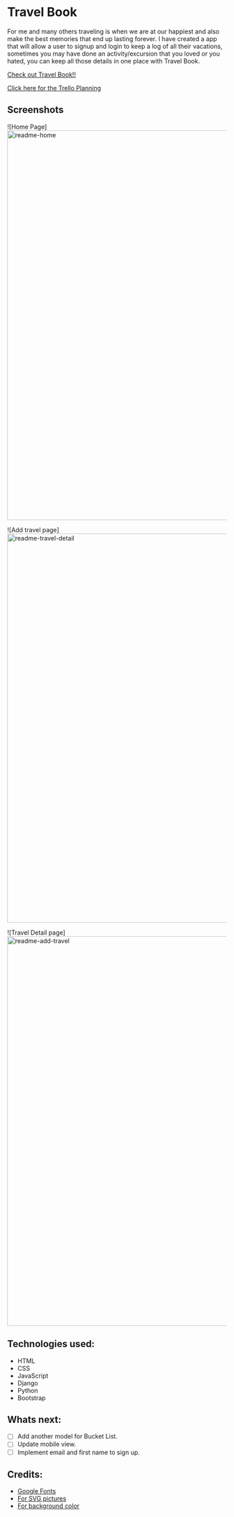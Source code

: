 # Travel Book

For me and many others traveling is when we are at our happiest and also make the best memories that end up lasting forever. I have created a app that will allow a user to signup and login to keep a log of all their vacations, sometimes you may have done an activity/excursion that you loved or you hated, you can keep all those details in one place with Travel Book.

[Check out Travel Book!!](https://travelbook-ab.herokuapp.com/)

[Click here for the Trello Planning](https://trello.com/b/G8LjMIV1/travelbookcom)

## Screenshots
![Home Page]<img width="895" alt="readme-home" src="https://user-images.githubusercontent.com/69918842/144271600-2aa29289-4cc1-46be-9421-ab7ad62536a9.png">

![Add travel page]<img width="894" alt="readme-travel-detail" src="https://user-images.githubusercontent.com/69918842/144271657-8475f331-067c-4301-8843-ba9afb01abad.png">

![Travel Detail page]<img width="895" alt="readme-add-travel" src="https://user-images.githubusercontent.com/69918842/144271675-0cc5beba-9109-4aa7-a99b-38f97c16d742.png">

## Technologies used:
  - HTML
  - CSS
  - JavaScript
  - Django
  - Python
  - Bootstrap

## Whats next:
  - [ ] Add another model for Bucket List.
  - [ ] Update mobile view.
  - [ ] Implement email and first name to sign up.

## Credits:
 - [Google Fonts](https://fonts.google.com/)
 - [For SVG pictures](https://freesvg.org/)
 - [For background color](https://www.eggradients.com/)
